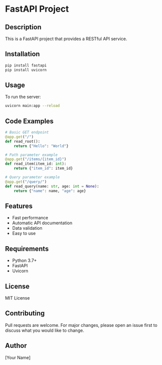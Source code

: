 # FastAPI Project

## Description
This is a FastAPI project that provides a RESTful API service.

## Installation
```bash
pip install fastapi
pip install uvicorn
```

## Usage
To run the server:
```bash
uvicorn main:app --reload
```

## Code Examples
```python
# Basic GET endpoint
@app.get("/")
def read_root():
    return {"Hello": "World"}

# Path parameter example
@app.get("/items/{item_id}")
def read_item(item_id: int):
    return {"item_id": item_id}

# Query parameter example
@app.get("/query/")
def read_query(name: str, age: int = None):
    return {"name": name, "age": age}
```

## Features
- Fast performance
- Automatic API documentation
- Data validation
- Easy to use

## Requirements
- Python 3.7+
- FastAPI
- Uvicorn

## License
MIT License

## Contributing
Pull requests are welcome. For major changes, please open an issue first to discuss what you would like to change.

## Author
[Your Name]